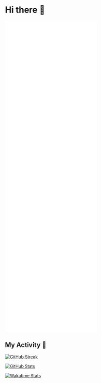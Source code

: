# Hi there 👋

[![Metrics](github-metrics.svg)](https://github.com/YuyangXueEd/)

<!--
**YuyangXueEd/YuyangXueEd** is a ✨ _special_ ✨ repository because its `README.md` (this file) appears on your GitHub profile.

Here are some ideas to get you started:

- 🔭 I’m currently working on ...
- 🌱 I’m currently learning ...
- 👯 I’m looking to collaborate on ...
- 🤔 I’m looking for help with ...
- 💬 Ask me about ...
- 📫 How to reach me: ...
- 😄 Pronouns: ...
- ⚡ Fun fact: ...
-->

## My Activity :running:

[![GitHub Streak](http://github-readme-streak-stats.herokuapp.com?user=YuyangXueEd&theme=dracula&date_format=%5BY%20%5DM%20j)](https://github.com/YuyangXueEd/)

[![GitHub Stats](https://github-readme-stats.vercel.app/api?username=YuyangXueEd&theme=dracula&count_private=true&show_icons=true&hide_title=true&hide_border=true)](https://github.com/YuyangXueEd/)

[![Wakatime Stats](https://github-readme-stats.vercel.app/api/wakatime?username=Yuyang_Xue_Ed&theme=dracula&hide_title=true&hide_border=true)](https://github.com/YuyangXueEd/)
